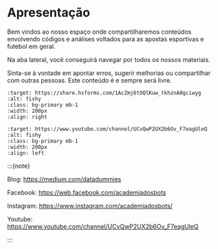 # Apresentação

Bem vindos ao nosso espaço onde compartilharemos conteúdos envolvendo códigos e análises voltados para 
as apostas esportivas e futebol em geral.

Na aba lateral, você conseguirá navegar por todos os nossos materiais. 

Sinta-se à vontade em apontar erros, sugerir melhorias ou compartilhar com outras pessoas. Este conteúdo é e sempre será livre.



```{image} images/button_conteudos-exclusivos.png
:target: https://share.hsforms.com/1AcZmj6tOQlKuw_tkhznA0gciwyg
:alt: fishy
:class: bg-primary mb-1
:width: 200px
:align: right

```


```{image} images/button_curso-em-video.png
:target: https://www.youtube.com/channel/UCvQwP2UX2b6Ov_F7eagUleQ
:alt: fishy
:class: bg-primary mb-1
:width: 200px
:align: left

```



:::{note}

Blog: https://medium.com/datadummies

Facebook: https://web.facebook.com/academiadosbots

Instagram: https://www.instagram.com/academiadosbots/

Youtube: https://www.youtube.com/channel/UCvQwP2UX2b6Ov_F7eagUleQ

:::

